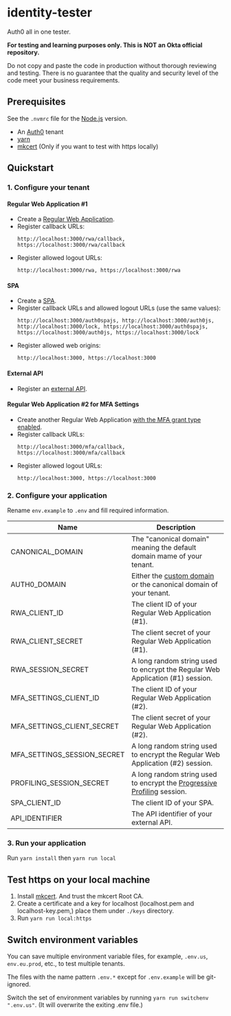 # identity-tester

Auth0 all in one tester.

**For testing and learning purposes only. This is NOT an Okta official repository.**

Do not copy and paste the code in production without thorough reviewing and testing. There is no guarantee that the quality and security level of the code meet your business requirements.

## Prerequisites

See the `.nvmrc` file for the [Node.js](https://nodejs.org/en) version.

- An [Auth0](https://auth0.com/) tenant
- [yarn](https://yarnpkg.com/)
- [mkcert](https://github.com/FiloSottile/mkcert) (Only if you want to test with https locally)

## Quickstart

### 1. Configure your tenant

#### Regular Web Application #1
- Create a [Regular Web Application](https://auth0.com/docs/get-started/auth0-overview/create-applications/regular-web-apps).
- Register callback URLs:
  ```
  http://localhost:3000/rwa/callback, https://localhost:3000/rwa/callback
  ```
- Register allowed logout URLs:
  ```
  http://localhost:3000/rwa, https://localhost:3000/rwa
  ```

#### SPA
- Create a [SPA](https://auth0.com/docs/get-started/auth0-overview/create-applications/single-page-web-apps).
- Register callback URLs and allowed logout URLs (use the same values):
  ```
  http://localhost:3000/auth0spajs, http://localhost:3000/auth0js, http://localhost:3000/lock, https://localhost:3000/auth0spajs, https://localhost:3000/auth0js, https://localhost:3000/lock
  ```
- Register allowed web origins:
  ```
  http://localhost:3000, https://localhost:3000
  ```

#### External API
- Register an [external API](https://auth0.com/docs/get-started/auth0-overview/set-up-apis).

#### Regular Web Application #2 for MFA Settings
- Create another Regular Web Application [with the MFA grant type enabled](https://auth0.com/docs/get-started/applications/update-grant-types).
- Register callback URLs:
  ```
  http://localhost:3000/mfa/callback, https://localhost:3000/mfa/callback
  ```
- Register allowed logout URLs:
  ```
  http://localhost:3000, https://localhost:3000
  ```

### 2. Configure your application

Rename `env.example` to `.env` and fill required information.

| Name | Description |
| ---- | ---- |
| CANONICAL_DOMAIN | The "canonical domain" meaning the default domain mame of your tenant. |
| AUTH0_DOMAIN | Either the [custom domain](https://auth0.com/docs/customize/custom-domains) or the canonical domain of your tenant. |
| RWA_CLIENT_ID | The client ID of your Regular Web Application (#1). |
| RWA_CLIENT_SECRET | The client secret of your Regular Web Application (#1). |
| RWA_SESSION_SECRET | A long random string used to encrypt the Regular Web Application (#1) session. |
| MFA_SETTINGS_CLIENT_ID | The client ID of your Regular Web Application (#2). |
| MFA_SETTINGS_CLIENT_SECRET | The client secret of your Regular Web Application (#2). |
| MFA_SETTINGS_SESSION_SECRET | A long random string used to encrypt the Regular Web Application (#2) session. |
| PROFILING_SESSION_SECRET | A long random string used to encrypt the [Progressive Profiling](https://auth0.com/docs/customize/actions/flows-and-triggers/login-flow/redirect-with-actions) session. |
| SPA_CLIENT_ID | The client ID of your SPA. |
| API_IDENTIFIER | The API identifier of your external API. |

### 3. Run your application

Run `yarn install` then `yarn run local`

## Test https on your local machine

1. Install [mkcert](https://github.com/FiloSottile/mkcert). And trust the mkcert Root CA.
2. Create a certificate and a key for localhost (localhost.pem and localhost-key.pem,) place them under `./keys` directory.
3. Run `yarn run local:https`

## Switch environment variables

You can save multiple environment variable files, for example, `.env.us`, `env.eu.prod`, etc., to test multiple tenants.

The files with the name pattern `.env.*` except for `.env.example` will be git-ignored.

Switch the set of environment variables by running `yarn run switchenv ".env.us"`. (It will overwrite the exiting .env file.)
